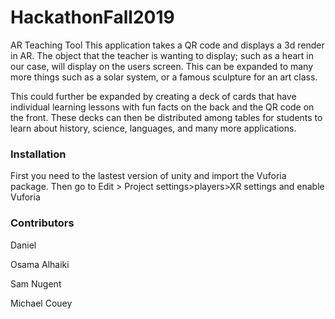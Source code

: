 # HackathonFall2019

AR Teaching Tool
This application takes a QR code and displays a 3d render in AR. The object that the teacher is wanting to display; such as a heart in our case, will display on the users screen. This can be expanded to many more things such as a solar system, or a famous sculpture for an art class. 
 
This could further be expanded by creating a deck of cards that have individual learning lessons with fun facts on the back and the QR code on the front. These decks can then be distributed among tables for students to learn about history, science, languages, and many more applications. 

### Installation

First you need to the lastest version of unity and import the Vuforia package.
Then go to Edit > Project settings>players>XR settings and enable Vuforia

### Contributors 
Daniel

Osama Alhaiki

Sam Nugent

Michael Couey
